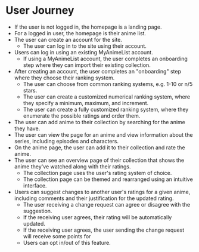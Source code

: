 # User Journey

- If the user is not logged in, the homepage is a landing page.
- For a logged in user, the homepage is their anime list.
- The user can create an account for the site.
  - The user can log in to the site using their account.
- Users can log in using an existing MyAnimeList account.
  - If using a MyAnimeList account, the user completes an onboarding step where they can import their existing collection.
- After creating an account, the user completes an "onboarding" step where they choose their ranking system.
  - The user can choose from common ranking systems, e.g. 1-10 or n/5 stars.
  - The user can create a customized numerical ranking system, where they specify a minimum, maximum, and increment.
  - The user can create a fully customized ranking system, where they enumerate the possible ratings and order them.
- The user can add anime to their collection by searching for the anime they have.
- The user can view the page for an anime and view information about the series, including episodes and characters.
- On the anime page, the user can add it to their collection and rate the anime.
- The user can see an overview page of their collection that shows the anime they've watched along with their ratings.
  - The collection page uses the user's rating system of choice.
  - The collection page can be themed and rearranged using an intuitive interface.
- Users can suggest changes to another user's ratings for a given anime, including comments and their justification for the updated rating.
  - The user receiving a change request can agree or disagree with the suggestion.
  - If the receiving user agrees, their rating will be automatically updated.
  - If the receiving user agrees, the user sending the change request will receive some points for
  - Users can opt in/out of this feature.
